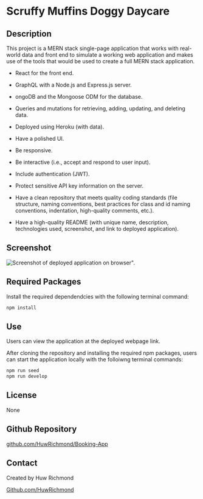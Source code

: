 # Scruffy Muffins Doggy Daycare

## Description

This project is a MERN stack single-page application that works with real-world data and front end to simulate a working web application and makes use of the tools that would be used to create a full MERN stack application.

* React for the front end.

* GraphQL with a Node.js and Express.js server.

* ongoDB and the Mongoose ODM for the database.

* Queries and mutations for retrieving, adding, updating, and deleting data.

* Deployed using Heroku (with data).

* Have a polished UI.

* Be responsive.

* Be interactive (i.e., accept and respond to user input).

* Include authentication (JWT).

* Protect sensitive API key information on the server.

* Have a clean repository that meets quality coding standards (file structure, naming conventions, best practices for class and id naming conventions, indentation, high-quality comments, etc.).

* Have a high-quality README (with unique name, description, technologies used, screenshot, and link to deployed application).

## Screenshot

![Screenshot of deployed application on browser".](./client/assets/Screenshot.png)

## Required Packages

Install the required dependendcies with the following terminal command:
```sh
npm install
```

## Use

Users can view the application at the deployed webpage link.

After cloning the repository and installing the required npm packages, users can start the application locally with the folloiwng terminal commands:

```sh
npm run seed
npm run develop
```

## License 
   
   None

## Github Repository
 [github.com/HuwRichmond/Booking-App](https://github.com/HuwRichmond/Booking-App)

## Contact

Created by Huw Richmond

[Github.com/HuwRichmond](https://github.com/HuwRichmond)

